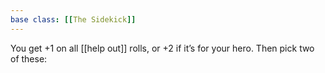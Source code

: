 ```yaml
---
base class: [[The Sidekick]]
---
```

 You get +1 on all [[help out]] rolls, or +2 if it’s for your hero. Then pick two of these: